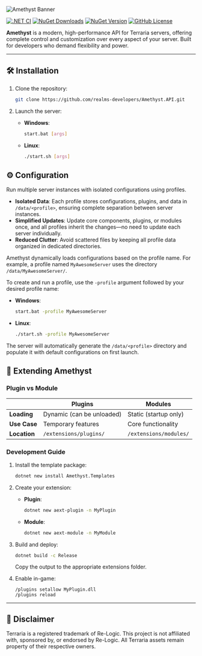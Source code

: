![Amethyst Banner](https://github.com/user-attachments/assets/72706bdc-f722-48b4-a3b2-80006ec199be)

<!--
[Русский](README_ru.md)
-->

[![.NET CI](https://github.com/realms-developers/Amethyst.API/actions/workflows/dotnet.yml/badge.svg)](https://github.com/realms-developers/Amethyst.API/actions/workflows/dotnet.yml)
[![NuGet Downloads](https://img.shields.io/nuget/dt/Amethyst.Server)](https://www.nuget.org/packages/Amethyst.Server)
[![NuGet Version](https://img.shields.io/nuget/v/Amethyst.Server)](https://www.nuget.org/packages/Amethyst.Server)
[![GitHub License](https://img.shields.io/github/license/realms-developers/Amethyst.API)](LICENSE)


**Amethyst** is a modern, high-performance API for Terraria servers, offering complete control and customization over every aspect of your server. Built for developers who demand flexibility and power.

<!--
📚 [Read the Documentation](http://example.com/)
-->

---

## 🛠️ Installation

1. Clone the repository:
   ```bash
   git clone https://github.com/realms-developers/Amethyst.API.git
   ```

2. Launch the server:
   - **Windows**:
     ```bash
     start.bat [args]
     ```
   - **Linux**:
     ```bash
     ./start.sh [args]
     ```

## ⚙️ Configuration

Run multiple server instances with isolated configurations using profiles.

- **Isolated Data**: Each profile stores configurations, plugins, and data in `/data/<profile>`, ensuring complete separation between server instances.
- **Simplified Updates**: Update core components, plugins, or modules once, and all profiles inherit the changes—no need to update each server individually.
- **Reduced Clutter**: Avoid scattered files by keeping all profile data organized in dedicated directories.

Amethyst dynamically loads configurations based on the profile name. For example, a profile named `MyAwesomeServer` uses the directory `/data/MyAwesomeServer/`.

To create and run a profile, use the `-profile` argument followed by your desired profile name:
   - **Windows**:
     ```bash
     start.bat -profile MyAwesomeServer
     ```
   - **Linux**:
     ```bash
     ./start.sh -profile MyAwesomeServer
     ```

The server will automatically generate the `/data/<profile>` directory and populate it with default configurations on first launch.

## 🧩 Extending Amethyst

### Plugin vs Module
|               | Plugins                       | Modules                     |
|---------------|-------------------------------|-----------------------------|
| **Loading**   | Dynamic (can be unloaded)     | Static (startup only)       |
| **Use Case**  | Temporary features            | Core functionality          |
| **Location**  | `/extensions/plugins/`        | `/extensions/modules/`      |

### Development Guide

1. Install the template package:
   ```bash
   dotnet new install Amethyst.Templates
   ```

2. Create your extension:
   - **Plugin**:
     ```bash
     dotnet new aext-plugin -n MyPlugin
     ```
   - **Module**:
     ```bash
     dotnet new aext-module -n MyModule
     ```

3. Build and deploy:
   ```bash
   dotnet build -c Release
   ```
   Copy the output to the appropriate extensions folder.

4. Enable in-game:
   ```
   /plugins setallow MyPlugin.dll
   /plugins reload
   ```

---

## 📜 Disclaimer

Terraria is a registered trademark of Re-Logic. This project is not affiliated with, sponsored by, or endorsed by Re-Logic. All Terraria assets remain property of their respective owners.
